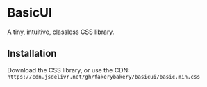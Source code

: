 # BasicUI

A tiny, intuitive, classless CSS library.

## Installation

Download the CSS library, or use the CDN: `https://cdn.jsdelivr.net/gh/fakerybakery/basicui/basic.min.css`
